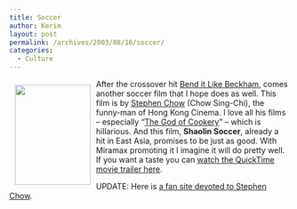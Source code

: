 ```yaml
---
title: Soccer
author: Kerim
layout: post
permalink: /archives/2003/08/16/soccer/
categories:
  - Culture
---
```

<img src="http://test.oxus.net/images/shaolin_soccer2.jpg" height="180" width="136" align="left" border="0" hspace="10" vspace="10" />After the crossover hit <a href="http://www2.foxsearchlight.com/benditlikebeckham/" onclick="_gaq.push(['_trackEvent', 'outbound-article', 'http://www2.foxsearchlight.com/benditlikebeckham/', 'Bend it Like Beckham']);" >Bend it Like Beckham</a>, comes another soccer film that I hope does as well. This film is by <a href="http://www.lovehkfilm.com/people/chow_stephen.htm" onclick="_gaq.push(['_trackEvent', 'outbound-article', 'http://www.lovehkfilm.com/people/chow_stephen.htm', 'Stephen Chow']);" >Stephen Chow</a> (Chow Sing-Chi), the funny-man of Hong Kong Cinema. I love all his films &#8211; especially &#8220;<a href="http://www.lovehkfilm.com/reviews/god_of_cookery.htm" onclick="_gaq.push(['_trackEvent', 'outbound-article', 'http://www.lovehkfilm.com/reviews/god_of_cookery.htm', 'The God of Cookery']);" >The God of Cookery</a>&#8221; &#8211; which is hillarious. And this film, **Shaolin Soccer**, already a hit in East Asia, promises to be just as good. With Miramax promoting it I imagine it will do pretty well. If you want a taste you can <a href="http://www.apple.com/trailers/miramax/shaolin_soccer/trailer2.html" onclick="_gaq.push(['_trackEvent', 'outbound-article', 'http://www.apple.com/trailers/miramax/shaolin_soccer/trailer2.html', 'watch the QuickTime movie trailer here']);" >watch the QuickTime movie trailer here</a>.

UPDATE: Here is <a href="http://www.chow-sing-chi.com/" onclick="_gaq.push(['_trackEvent', 'outbound-article', 'http://www.chow-sing-chi.com/', 'a fan site devoted to Stephen Chow']);" >a fan site devoted to Stephen Chow</a>.

